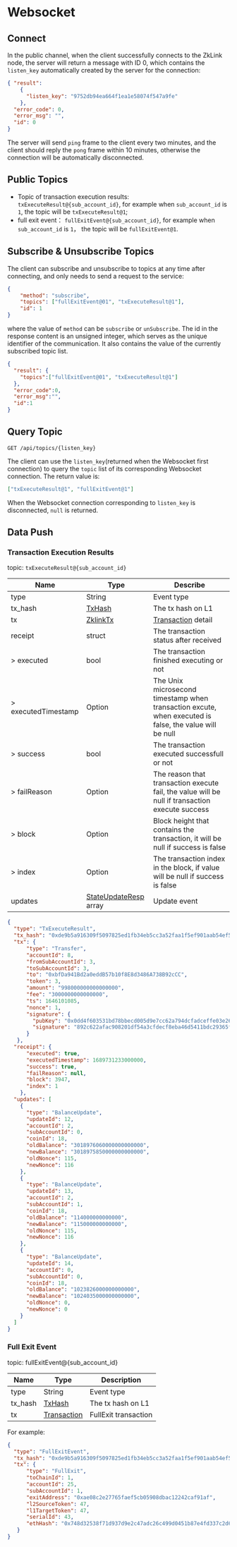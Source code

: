 # Websocket

## Connect

In the public channel, when the client successfully connects to the ZkLink node, the server will return a message with ID 0, which contains the `listen_key` automatically created by the server for the connection:

```json
{ "result": 
    {
      "listen_key": "9752db94ea664f1ea1e58074f547a9fe"
    }, 
  "error_code": 0,
  "error_msg": "",
  "id": 0
}
```

The server will send `ping` frame to the client every two minutes, and the client should reply the `pong` frame within 10 minutes, otherwise the connection will be automatically disconnected.

## Public Topics

* Topic of transaction execution results: `txExecuteResult@{sub_account_id}`, for example when `sub_account_id` is `1`, the topic will be `txExecuteResult@1`;
* full exit event： `fullExitEvent@{sub_account_id}`, for example when `sub_account_id` is `1`， the topic will be `fullExitEvent@1`.

## Subscribe & Unsubscribe Topics

The client can subscribe and unsubscribe to topics at any time after connecting, and only needs to send a request to the service:

```json
{
    "method": "subscribe",
    "topics": ["fullExitEvent@01", "txExecuteResult@1"],
    "id": 1
}
```

where the value of `method` can be `subscribe` or `unSubscribe`. The id in the response content is an unsigned integer, which serves as the unique identifier of the communication. It also contains the value of the currently subscribed topic list.

```json
{
  "result": {
    "topics":["fullExitEvent@01", "txExecuteResult@1"]
  },
  "error_code":0,
  "error_msg":"",
  "id":1
}
```

## Query Topic

`GET /api/topics/{listen_key}`

The client can use the `listen_key`(returned when the Websocket first connection) to query the `topic` list of its corresponding Websocket connection. The return value is:

```json
["txExecuteResult@1", "fullExitEvent@1"]
```

When the Websocket connection corresponding to `listen_key` is disconnected, `null` is returned.

## Data Push

### Transaction Execution Results

topic: `txExecuteResult@{sub_account_id}`

| Name                | Type                                          | Describe                                                                                               |
| ------------------- | --------------------------------------------- | ------------------------------------------------------------------------------------------------------ |
| type                | String                                        | Event type                                                                                             |
| tx\_hash            | [TxHash](../data-types/basic-types.md#txhash) | The tx hash on L1                                                                                      |
| tx                  | [ZklinkTx](../data-types/transaction/)        | [Transaction](../data-types/transaction/) detail                                                       |
| receipt             | struct                                        | The transaction status after received                                                                  |
| > executed          | bool                                          | The transaction finished executing or not                                                              |
| > executedTimestamp | Option                                        | The Unix microsecond timestamp when transaction excute, when executed is false, the value will be null |
| > success           | bool                                          | The transaction executed successfull or not                                                            |
| > failReason        | Option                                        | The reason that transaction execute fail, the value will be null if transaction execute success        |
| > block             | Option                                        | Block height that contains the transaction, it will be null if success is false                        |
| > index             | Option                                        | The transaction index in the block, if value will be null if success is false                          |
| updates             | [StateUpdateResp](broken-reference) array     | Update event                                                                                           |

```json
{
  "type": "TxExecuteResult",
  "tx_hash": "0xde9b5a916309f5097825ed1fb34eb5cc3a52faa1f5ef901aab54ef546d8e86b7",
  "tx": {
      "type": "Transfer",
      "accountId": 8,
      "fromSubAccountId": 3,
      "toSubAccountId": 3,
      "to": "0xbfDa941Bd2a0eddB57b10f8E8d3486A738B92cCC",
      "token": 3,
      "amount": "998000000000000000",
      "fee": "3000000000000000",
      "ts": 1646101085,
      "nonce": 1,
      "signature": {
        "pubKey": "0x0dd4f603531bd78bbecd005d9e7cc62a794dcfadceffe03e269fbb6b72e9c724",
        "signature": "892c622afac908201df54a3cfdecf8eba46d5411bdc29365f5536f024c195f2893d6313a6371fe1659830e2560c1eaedbafcc835837593d017cd557074f0bb03"
      }
   },
  "receipt": {
      "executed": true,
      "executedTimestamp": 1689731233000000,
      "success": true,
      "failReason": null,
      "block": 3947,
      "index": 1
    },
  "updates": [
    {
      "type": "BalanceUpdate",
      "updateId": 12,
      "accountId": 2,
      "subAccountId": 0,
      "coinId": 18,
      "oldBalance": "3018976060000000000000",
      "newBalance": "3018975850000000000000",
      "oldNonce": 115,
      "newNonce": 116
    },
    {
      "type": "BalanceUpdate",
      "updateId": 13,
      "accountId": 2,
      "subAccountId": 1,
      "coinId": 18,
      "oldBalance": "114000000000000",
      "newBalance": "115000000000000",
      "oldNonce": 115,
      "newNonce": 116
    },
    {
      "type": "BalanceUpdate",
      "updateId": 14,
      "accountId": 0,
      "subAccountId": 0,
      "coinId": 18,
      "oldBalance": "1023826000000000000",
      "newBalance": "1024035000000000000",
      "oldNonce": 0,
      "newNonce": 0
    }
  ]
}
```

### Full Exit Event

topic: fullExitEvent@{sub\_account\_id}

| Name     | Type                                          | Description          |
| -------- | --------------------------------------------- | -------------------- |
| type     | String                                        | Event type           |
| tx\_hash | [TxHash](../data-types/basic-types.md#txhash) | The tx hash on L1    |
| tx       | [Transaction](../data-types/transaction/)     | FullExit transaction |

For example:

```json
{
  "type": "FullExitEvent",
  "tx_hash": "0xde9b5a916309f5097825ed1fb34eb5cc3a52faa1f5ef901aab54ef546d8e86b7",
  "tx": {
      "type": "FullExit",
      "toChainId": 1,
      "accountId": 25,
      "subAccountId": 1,
      "exitAddress": "0xae08c2e27765faef5cb05908dbac12242caf91af",
      "l2SourceToken": 47,
      "l1TargetToken": 47,
      "serialId": 43,
      "ethHash": "0x748d32538f71d937d9e2c47adc26c499d0451b87e4fd337c2d6190c3271dafd7"
   }
}
```
